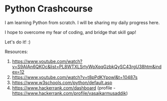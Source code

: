 # Python Crashcourse
I am learning Python from scratch. I will be sharing my daily progress here. 

I hope to overcome my fear of coding, and bridge that skill gap! 

Let's do it! :) 

Resources:
1) https://www.youtube.com/watch?v=S9AIAn6QKOc&list=PL8WTXLSrtyWpXqqGzbkQySC43rgU38htm&index=12
2) https://www.youtube.com/watch?v=t8pPdKYpowI&t=10487s
3) https://www.w3schools.com/python/default.asp
4) https://www.hackerrank.com/dashboard (profile - https://www.hackerrank.com/profile/vasaikarmusaddik)
